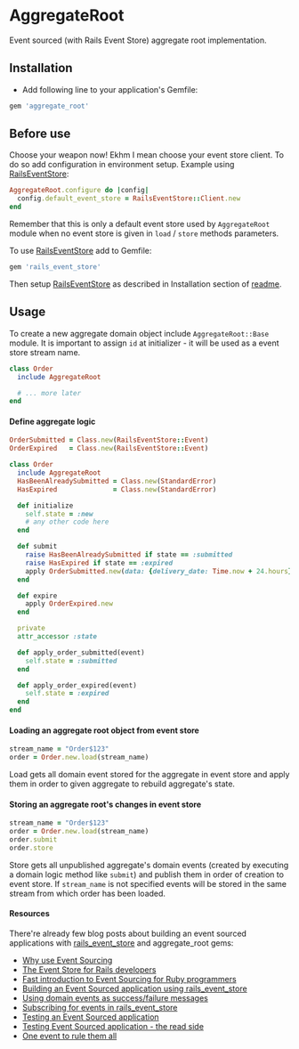 # AggregateRoot

Event sourced (with Rails Event Store) aggregate root implementation.

## Installation

* Add following line to your application's Gemfile:

```ruby
gem 'aggregate_root'
```

## Before use

Choose your weapon now! Ekhm I mean choose your event store client.
To do so add configuration in environment setup. Example using [RailsEventStore](https://github.com/arkency/rails_event_store/):

```ruby
AggregateRoot.configure do |config|
  config.default_event_store = RailsEventStore::Client.new
end
```

Remember that this is only a default event store used by `AggregateRoot` module when no event store is given in `load` / `store` methods parameters.

To use [RailsEventStore](https://github.com/arkency/rails_event_store/) add to Gemfile:

```ruby
gem 'rails_event_store'
```

Then setup [RailsEventStore](https://github.com/arkency/rails_event_store/) as described in
Installation section of [readme](https://github.com/arkency/rails_event_store/blob/master/README.md#installation).

## Usage

To create a new aggregate domain object include `AggregateRoot::Base` module.
It is important to assign `id` at initializer - it will be used as a event store stream name.

```ruby
class Order
  include AggregateRoot

  # ... more later
end
```

#### Define aggregate logic

```ruby
OrderSubmitted = Class.new(RailsEventStore::Event)
OrderExpired   = Class.new(RailsEventStore::Event)
```

```ruby
class Order
  include AggregateRoot
  HasBeenAlreadySubmitted = Class.new(StandardError)
  HasExpired              = Class.new(StandardError)

  def initialize
    self.state = :new
    # any other code here
  end

  def submit
    raise HasBeenAlreadySubmitted if state == :submitted
    raise HasExpired if state == :expired
    apply OrderSubmitted.new(data: {delivery_date: Time.now + 24.hours})
  end

  def expire
    apply OrderExpired.new
  end

  private
  attr_accessor :state

  def apply_order_submitted(event)
    self.state = :submitted
  end

  def apply_order_expired(event)
    self.state = :expired
  end
end
```

#### Loading an aggregate root object from event store

```ruby
stream_name = "Order$123"
order = Order.new.load(stream_name)
```

Load gets all domain event stored for the aggregate in event store and apply them
in order to given aggregate to rebuild aggregate's state.

#### Storing an aggregate root's changes in event store

```ruby
stream_name = "Order$123"
order = Order.new.load(stream_name)
order.submit
order.store
```

Store gets all unpublished aggregate's domain events (created by executing a domain logic method like `submit`)
and publish them in order of creation to event store. If `stream_name` is not specified events will be stored
in the same stream from which order has been loaded.

#### Resources

There're already few blog posts about building an event sourced applications with [rails_event_store](https://github.com/arkency/rails_event_store) and aggregate_root gems:

* [Why use Event Sourcing](http://blog.arkency.com/2015/03/why-use-event-sourcing/)
* [The Event Store for Rails developers](http://blog.arkency.com/2015/04/the-event-store-for-rails-developers/)
* [Fast introduction to Event Sourcing for Ruby programmers](http://blog.arkency.com/2015/03/fast-introduction-to-event-sourcing-for-ruby-programmers/)
* [Building an Event Sourced application using rails_event_store](http://blog.arkency.com/2015/05/building-an-event-sourced-application-using-rails-event-store/)
* [Using domain events as success/failure messages](http://blog.arkency.com/2015/05/using-domain-events-as-success-slash-failure-messages/)
* [Subscribing for events in rails_event_store](http://blog.arkency.com/2015/06/subscribing-for-events-in-rails-event-store/)
* [Testing an Event Sourced application](http://blog.arkency.com/2015/07/testing-event-sourced-application/)
* [Testing Event Sourced application - the read side](http://blog.arkency.com/2015/09/testing-event-sourced-application-the-read-side/)
* [One event to rule them all](http://blog.arkency.com/2016/01/one-event-to-rule-them-all/)
